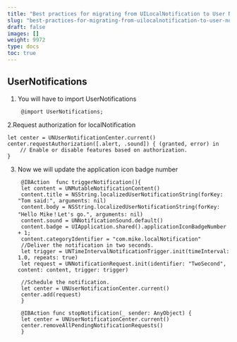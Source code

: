 ```yaml
---
title: "Best practices for migrating from UILocalNotification to User Notifications framework"
slug: "best-practices-for-migrating-from-uilocalnotification-to-user-notifications-framework"
draft: false
images: []
weight: 9972
type: docs
toc: true
---
```


## UserNotifications
1. You will have to import UserNotifications

        @import UserNotifications;

2.Request authorization for localNotification

    let center = UNUserNotificationCenter.current()
    center.requestAuthorization([.alert, .sound]) { (granted, error) in
        // Enable or disable features based on authorization.
    }

3. Now we will update the application icon badge number

        @IBAction  func triggerNotification(){
        let content = UNMutableNotificationContent()
        content.title = NSString.localizedUserNotificationString(forKey: "Tom said:", arguments: nil)
        content.body = NSString.localizedUserNotificationString(forKey: "Hello Mike！Let's go.", arguments: nil)
        content.sound = UNNotificationSound.default()
        content.badge = UIApplication.shared().applicationIconBadgeNumber + 1;
        content.categoryIdentifier = "com.mike.localNotification"
        //Deliver the notification in two seconds.
        let trigger = UNTimeIntervalNotificationTrigger.init(timeInterval: 1.0, repeats: true)
        let request = UNNotificationRequest.init(identifier: "TwoSecond", content: content, trigger: trigger)

        //Schedule the notification.
        let center = UNUserNotificationCenter.current()
        center.add(request)
        }

        @IBAction func stopNotification(_ sender: AnyObject) {
        let center = UNUserNotificationCenter.current()
        center.removeAllPendingNotificationRequests()
        }

